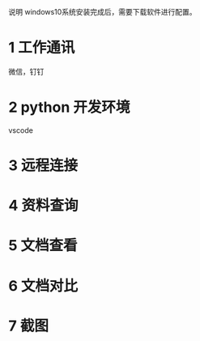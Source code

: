  说明 windows10系统安装完成后，需要下载软件进行配置。
# 1 工作通讯
微信，钉钉

# 2 python 开发环境 
vscode
# 3 远程连接
# 4 资料查询
# 5 文档查看
# 6 文档对比
# 7 截图
<!--stackedit_data:
eyJoaXN0b3J5IjpbLTk0NjUxNTcwMiwtNTA0NzQzMjI2XX0=
-->